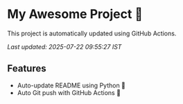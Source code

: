 # My Awesome Project 🚀

This project is automatically updated using GitHub Actions.

_Last updated: 2025-07-22 09:55:27 IST_

## Features
- Auto-update README using Python 🐍
- Auto Git push with GitHub Actions 🤖
